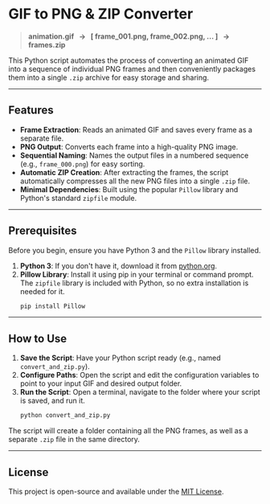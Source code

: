 # GIF to PNG & ZIP Converter

> **animation.gif &nbsp; → &nbsp; [ frame_001.png, frame_002.png, ... ] &nbsp; → &nbsp; frames.zip**

This Python script automates the process of converting an animated GIF into a sequence of individual PNG frames and then conveniently packages them into a single `.zip` archive for easy storage and sharing.

---

## Features

-   **Frame Extraction**: Reads an animated GIF and saves every frame as a separate file.
-   **PNG Output**: Converts each frame into a high-quality PNG image.
-   **Sequential Naming**: Names the output files in a numbered sequence (e.g., `frame_000.png`) for easy sorting.
-   **Automatic ZIP Creation**: After extracting the frames, the script automatically compresses all the new PNG files into a single `.zip` file.
-   **Minimal Dependencies**: Built using the popular `Pillow` library and Python's standard `zipfile` module.

---

## Prerequisites

Before you begin, ensure you have Python 3 and the `Pillow` library installed.

1.  **Python 3**: If you don't have it, download it from [python.org](https://www.python.org/downloads/).
2.  **Pillow Library**: Install it using pip in your terminal or command prompt. The `zipfile` library is included with Python, so no extra installation is needed for it.
    ```bash
    pip install Pillow
    ```

---

## How to Use

1.  **Save the Script**: Have your Python script ready (e.g., named `convert_and_zip.py`).
2.  **Configure Paths**: Open the script and edit the configuration variables to point to your input GIF and desired output folder.
3.  **Run the Script**: Open a terminal, navigate to the folder where your script is saved, and run it.
    ```bash
    python convert_and_zip.py
    ```

The script will create a folder containing all the PNG frames, as well as a separate `.zip` file in the same directory.

---

## License

This project is open-source and available under the [MIT License](https://opensource.org/licenses/MIT).
